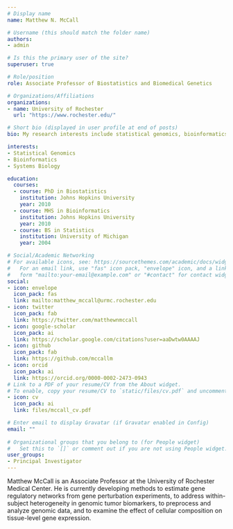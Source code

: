 ```yaml
---
# Display name
name: Matthew N. McCall

# Username (this should match the folder name)
authors:
- admin

# Is this the primary user of the site?
superuser: true

# Role/position
role: Associate Professor of Biostatistics and Biomedical Genetics

# Organizations/Affiliations
organizations:
- name: University of Rochester
  url: "https://www.rochester.edu/"

# Short bio (displayed in user profile at end of posts)
bio: My research interests include statistical genomics, bioinformatics, and systems biology.

interests:
- Statistical Genomics
- Bioinformatics
- Systems Biology

education:
  courses:
  - course: PhD in Biostatistics
    institution: Johns Hopkins University
    year: 2010
  - course: MHS in Bioinformatics
    institution: Johns Hopkins University
    year: 2010
  - course: BS in Statistics
    institution: University of Michigan
    year: 2004

# Social/Academic Networking
# For available icons, see: https://sourcethemes.com/academic/docs/widgets/#icons
#   For an email link, use "fas" icon pack, "envelope" icon, and a link in the
#   form "mailto:your-email@example.com" or "#contact" for contact widget.
social:
- icon: envelope
  icon_pack: fas
  link: mailto:matthew_mccall@urmc.rochester.edu
- icon: twitter
  icon_pack: fab
  link: https://twitter.com/matthewnmccall
- icon: google-scholar
  icon_pack: ai
  link: https://scholar.google.com/citations?user=aaDwtw0AAAAJ
- icon: github
  icon_pack: fab
  link: https://github.com/mccallm
- icon: orcid
  icon_pack: ai
  link: https://orcid.org/0000-0002-2473-0943
# Link to a PDF of your resume/CV from the About widget.
# To enable, copy your resume/CV to `static/files/cv.pdf` and uncomment the lines below.  
- icon: cv
  icon_pack: ai
  link: files/mccall_cv.pdf

# Enter email to display Gravatar (if Gravatar enabled in Config)
email: ""
  
# Organizational groups that you belong to (for People widget)
#   Set this to `[]` or comment out if you are not using People widget.  
user_groups:
- Principal Investigator
---
```


Matthew McCall is an Associate Professor at the University of Rochester Medical Center. He is currently developing methods to estimate gene regulatory networks from gene perturbation experiments, to address within-subject heterogeneity in genomic tumor biomarkers, to preprocess and analyze genomic data, and to examine the effect of cellular composition on tissue-level gene expression.
